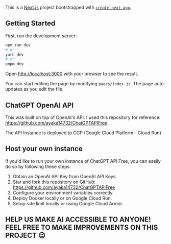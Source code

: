 This is a [Next.js](https://nextjs.org/) project bootstrapped with [`create-next-app`](https://github.com/vercel/next.js/tree/canary/packages/create-next-app).

## Getting Started

First, run the development server:

```bash
npm run dev
# or
yarn dev
# or
pnpm dev
```

Open [http://localhost:3000](http://localhost:3000) with your browser to see the result.

You can start editing the page by modifying `pages/index.js`. The page auto-updates as you edit the file.

## ChatGPT OpenAI API

This was built on top of OpenAI's API. I used this repository for reference: https://github.com/ayaka14732/ChatGPTAPIFree

The API Instance is deployed to GCP (Google Cloud Platform - Cloud Run)

## Host your own instance

If you'd like to run your own instance of ChatGPT API Free, you can easily do so by following these steps:

1) Obtain an OpenAI API Key from OpenAI API Keys.
2) Star and fork this repository on GitHub:  https://github.com/ayaka14732/ChatGPTAPIFree
3) Configure your environment variables correctly.
4) Deploy Docker locally or on Google Cloud Run.
5) Setup rate limit locally or using Google Cloud Armor.

## HELP US MAKE AI ACCESSIBLE TO ANYONE! FEEL FREE TO MAKE IMPROVEMENTS ON THIS PROJECT 😉

